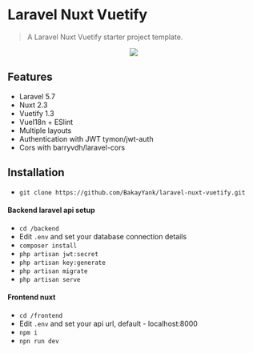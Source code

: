 # Laravel Nuxt Vuetify 

 
> A Laravel Nuxt Vuetify starter project template.

<p align="center">
<img src="https://i.imgur.com/iho38y3.png">
</p>

## Features

- Laravel 5.7 
- Nuxt 2.3 
- Vuetify 1.3
- VueI18n + ESlint
- Multiple layouts
- Authentication with JWT tymon/jwt-auth
- Cors with barryvdh/laravel-cors 

## Installation
- `git clone https://github.com/BakayYank/laravel-nuxt-vuetify.git`

#### Backend laravel api setup
- `cd /backend`
- Edit `.env` and set your database connection details
- `composer install`
- `php artisan jwt:secret`
- `php artisan key:generate`
- `php artisan migrate`
- `php artisan serve`

#### Frontend nuxt 
- `cd /frontend`
- Edit `.env` and set your api url, default - localhost:8000
- `npm i`
- `npn run dev`


